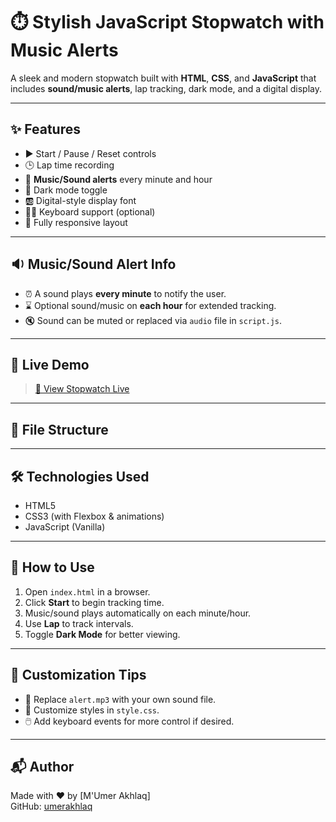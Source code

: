 # ⏱️ Stylish JavaScript Stopwatch with Music Alerts

A sleek and modern stopwatch built with **HTML**, **CSS**, and **JavaScript** that includes **sound/music alerts**, lap tracking, dark mode, and a digital display.

---

## ✨ Features

- ▶️ Start / Pause / Reset controls
- 🕒 Lap time recording
- 🔔 **Music/Sound alerts** every minute and hour
- 🌙 Dark mode toggle
- 🆎 Digital-style display font
- 🧑‍💻 Keyboard support (optional)
- 📱 Fully responsive layout

---

## 🔉 Music/Sound Alert Info

- ⏰ A sound plays **every minute** to notify the user.
- ⌛ Optional sound/music on **each hour** for extended tracking.
- 🔇 Sound can be muted or replaced via `audio` file in `script.js`.

---

## 🚀 Live Demo

> [🔗 View Stopwatch Live](https://umerakhlaq.github.io/Stop-watch/)  
---

## 📁 File Structure


---

## 🛠️ Technologies Used

- HTML5
- CSS3 (with Flexbox & animations)
- JavaScript (Vanilla)

---

## 🔧 How to Use

1. Open `index.html` in a browser.
2. Click **Start** to begin tracking time.
3. Music/sound plays automatically on each minute/hour.
4. Use **Lap** to track intervals.
5. Toggle **Dark Mode** for better viewing.

---

## 🧠 Customization Tips

- 🎵 Replace `alert.mp3` with your own sound file.
- 🌈 Customize styles in `style.css`.
- 🖱️ Add keyboard events for more control if desired.

---

## 📬 Author

Made with ❤️ by [M'Umer Akhlaq]  
GitHub: [umerakhlaq](https://github.com/umerakhlaq)

